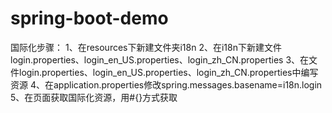 # spring-boot-demo

国际化步骤：
1、在resources下新建文件夹i18n
2、在i18n下新建文件login.properties、login_en_US.properties、login_zh_CN.properties
3、在文件login.properties、login_en_US.properties、login_zh_CN.properties中编写资源
4、在application.properties修改spring.messages.basename=i18n.login
5、在页面获取国际化资源，用#{}方式获取

